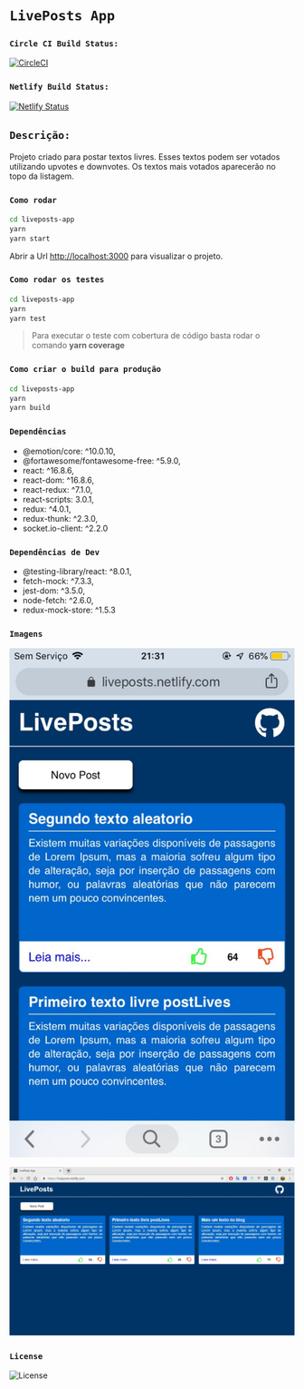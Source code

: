 # `LivePosts App`

### `Circle CI Build Status:` 
[![CircleCI](https://circleci.com/gh/frutuozo29/liveposts-app/tree/master.svg?style=svg)](https://circleci.com/gh/frutuozo29/liveposts-app/tree/master)

### `Netlify Build Status:` 
[![Netlify Status](https://api.netlify.com/api/v1/badges/68db43fb-27b8-4529-ab4a-73fb53994a84/deploy-status)](https://app.netlify.com/sites/liveposts/deploys)

## `Descrição:`
Projeto criado para postar textos livres. Esses textos podem ser votados utilizando upvotes e downvotes. Os textos mais votados aparecerão no topo da listagem. 

### `Como rodar`
```bash
cd liveposts-app
yarn
yarn start
```
Abrir a Url [http://localhost:3000](http://localhost:3000) para visualizar o projeto.

### `Como rodar os testes`

```bash
cd liveposts-app
yarn
yarn test
```

> Para executar o teste com cobertura de código basta rodar o comando **yarn coverage**

### `Como criar o build para produção`

```bash
cd liveposts-app
yarn
yarn build
```

### `Dependências`
  * @emotion/core: ^10.0.10,
  * @fortawesome/fontawesome-free: ^5.9.0,
  * react: ^16.8.6,
  * react-dom: ^16.8.6,
  * react-redux: ^7.1.0,
  * react-scripts: 3.0.1,
  * redux: ^4.0.1,
  * redux-thunk: ^2.3.0,
  * socket.io-client: ^2.2.0
  
### `Dependências de Dev`  
  * @testing-library/react: ^8.0.1,
  * fetch-mock: ^7.3.3,
  * jest-dom: ^3.5.0,
  * node-fetch: ^2.6.0,
  * redux-mock-store: ^1.5.3
  
### `Imagens`
![ImagemMobile](https://raw.githubusercontent.com/frutuozo29/liveposts-app/master/src/assets/img/liveposts-mobile.jpg)

![ImagemMobile](https://raw.githubusercontent.com/frutuozo29/liveposts-app/master/src/assets/img/liveposts-web.jpg)

### `License`
![License](https://camo.githubusercontent.com/743d6ca437fec2ad80985c1208501b7c7b4b97ae/68747470733a2f2f696d672e736869656c64732e696f2f7061636b61676973742f6c2f646f637472696e652f6f726d2e737667)
